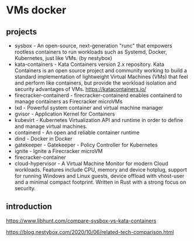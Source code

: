 # VMs docker

## projects

* sysbox - An open-source, next-generation "runc" that empowers rootless containers to run workloads such as Systemd, Docker, Kubernetes, just like VMs. (by nestybox)
* kata-containers - Kata Containers version 2.x repository. Kata Containers is an open source project and community working to build a standard implementation of lightweight Virtual Machines (VMs) that feel and perform like containers, but provide the workload isolation and security advantages of VMs. https://katacontainers.io/
* firecracker-containerd - firecracker-containerd enables containerd to manage containers as Firecracker microVMs
* lxd - Powerful system container and virtual machine manager
* gvisor - Application Kernel for Containers
* kubevirt - Kubernetes Virtualization API and runtime in order to define and manage virtual machines.
* containerd - An open and reliable container runtime
* dind - Docker in Docker
* gatekeeper - Gatekeeper - Policy Controller for Kubernetes
* ignite - Ignite a Firecracker microVM
* firecracker-container
* cloud-hypervisor - A Virtual Machine Monitor for modern Cloud workloads. Features include CPU, memory and device hotplug, support for running Windows and Linux guests, device offload with vhost-user and a minimal compact footprint. Written in Rust with a strong focus on security.

## introduction

<https://www.libhunt.com/compare-sysbox-vs-kata-containers>

<https://blog.nestybox.com/2020/10/06/related-tech-comparison.html>

